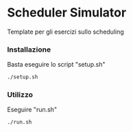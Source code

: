 # Scheduler Simulator
Template per gli esercizi sullo scheduling

### Installazione
Basta eseguire lo script "setup.sh"

```bash
./setup.sh
```

### Utilizzo
Eseguire "run.sh"

```bash
./run.sh
```
